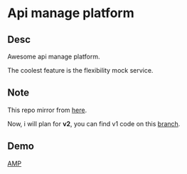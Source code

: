 Api manage platform
============================

## Desc

Awesome api manage platform.

The coolest feature is the flexibility mock service.

## Note

This repo mirror from [here](https://github.com/luoye-fe/AMP).

Now, i will plan for **v2**, you can find v1 code on this [branch](https://github.com/luoye-fe/AMP/tree/v1).


## Demo

[AMP](http://amp.luoyefe.com/)
